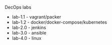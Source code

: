DecOps labs
- lab-1.1 - vagrant/packer
- lab-1.2 - docker/docker-compose/kubernetes
- lab-2.0 - jenkins
- lab-3.0 - ansible
- lab-4.0 - linux
    
    
    
    
     
     
     
      
      
